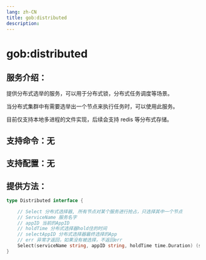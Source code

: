 ```yaml
---
lang: zh-CN
title: gob:distributed
description:
---
```

# gob:distributed

## 服务介绍：

提供分布式选举的服务，可以用于分布式锁，分布式任务调度等场景。

当分布式集群中有需要选举出一个节点来执行任务时，可以使用此服务。

目前仅支持本地多进程的文件实现，后续会支持 redis 等分布式存储。

## 支持命令：无
## 支持配置：无

## 提供方法：
```go 
type Distributed interface {

	// Select 分布式选择器, 所有节点对某个服务进行抢占，只选择其中一个节点
	// ServiceName 服务名字
	// appID 当前的AppID
	// holdTime 分布式选择器hold住的时间
	// selectAppID 分布式选择器最终选择的App
	// err 异常才返回，如果没有被选择，不返回err
	Select(serviceName string, appID string, holdTime time.Duration) (selectAppID string, err error)
}
```
